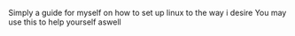 Simply a guide for myself on how to set up linux to the way i desire
You may use this to help yourself aswell

